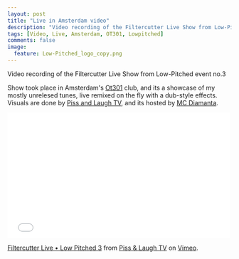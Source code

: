 ```yaml
---
layout: post
title: "Live in Amsterdam video"
description: "Video recording of the Filtercutter Live Show from Low-Pitched event no.3."
tags: [Video, Live, Amsterdam, OT301, Lowpitched]
comments: false
image:
  feature: Low-Pitched_logo_copy.png
---
```


Video recording of the Filtercutter Live Show from Low-Pitched event no.3 

Show took place in Amsterdam's <a href="http://www.ot301.nl/page=site.home" target="_blank">Ot301</a> club, and its a showcase of my mostly unrelesed tunes, live remixed on the fly with a dub-style effects. Visuals are done by <a href="http://cargocollective.com/pissandlaughtv" target="_blank">Piss and Laugh TV</a>, and its hosted by <a href="https://twitter.com/mcDiamanta" target="_blank">MC Diamanta</a>. 


<iframe src="//player.vimeo.com/video/105750090" width="500" height="281" frameborder="0" webkitallowfullscreen mozallowfullscreen allowfullscreen></iframe> <p><a href="http://vimeo.com/105750090">Filtercutter Live &bull; Low Pitched 3</a> from <a href="http://vimeo.com/user934322">Piss &amp; Laugh TV</a> on <a href="https://vimeo.com">Vimeo</a>.</p>

<!---
<div markdown="0"><a href="https://twitter.com/LP_Pleasure" target="_blank" class="btn btn-info">Low-Pitched</a></div> --->
